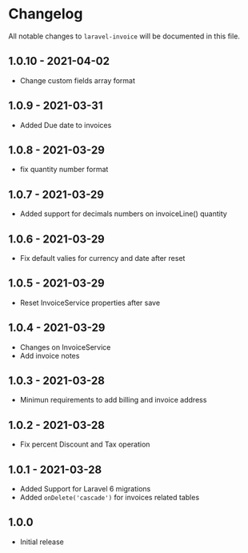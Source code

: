# Changelog

All notable changes to `laravel-invoice` will be documented in this file.

##  1.0.10 - 2021-04-02
- Change custom fields array format 

##  1.0.9 - 2021-03-31
- Added Due date to invoices

##  1.0.8 - 2021-03-29
- fix quantity number format

##  1.0.7 - 2021-03-29
- Added support for decimals numbers on invoiceLine() quantity

##  1.0.6 - 2021-03-29
- Fix default valies for currency and date after reset

##  1.0.5 - 2021-03-29
- Reset InvoiceService properties after save

##  1.0.4 - 2021-03-29
- Changes on InvoiceService
- Add invoice notes

##  1.0.3 - 2021-03-28
- Minimun requirements to add billing and invoice address

##  1.0.2 - 2021-03-28
- Fix percent Discount and Tax operation

##  1.0.1 - 2021-03-28
- Added Support for Laravel 6 migrations
- Added `onDelete('cascade')` for invoices related tables

##  1.0.0
- Initial release
